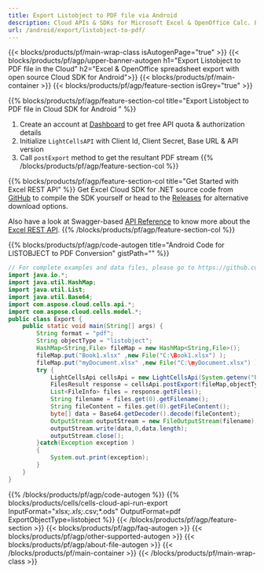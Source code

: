 ```yaml
---
title: Export Listobject to PDF file via Android
description: Cloud APIs & SDKs for Microsoft Excel & OpenOffice Calc. Export workbok or interanl object to kinds of format file in the Cloud.
url: /android/export/listobject-to-pdf/
---
```



{{< blocks/products/pf/main-wrap-class isAutogenPage="true" >}}
{{< blocks/products/pf/agp/upper-banner-autogen h1="Export Listobject to PDF file in the Cloud" h2="Excel & OpenOffice spreadsheet export with open source Cloud SDK for Android">}}
{{< blocks/products/pf/main-container >}}
{{< blocks/products/pf/agp/feature-section isGrey="true" >}}

{{% blocks/products/pf/agp/feature-section-col title="Export Listobject to PDF file in Cloud SDK for Android " %}}
1. Create an account at <a href="https://dashboard.aspose.cloud/">Dashboard</a> to get free API quota & authorization details
1. Initialize ```LightCellsAPI``` with Client Id, Client Secret, Base URL & API version
1. Call ```postExport``` method to get the resultant PDF stream
{{% /blocks/products/pf/agp/feature-section-col %}}

{{% blocks/products/pf/agp/feature-section-col title="Get Started with Excel REST API" %}}
Get Excel Cloud SDK for .NET source code from [GitHub](https://github.com/aspose-cells-cloud/aspose-cells-cloud-android) to compile the SDK yourself or head to the [Releases](https://github.com/aspose-cells-cloud/aspose-cells-cloud-android/releases) for alternative download options. 

Also have a look at Swagger-based [API Reference](https://apireference.aspose.cloud/cells/#/LightCells/PostExport) to know more about the [Excel REST API](https://products.aspose.cloud/cells/curl/).
{{% /blocks/products/pf/agp/feature-section-col %}}

{{% blocks/products/pf/agp/code-autogen title="Android Code for LISTOBJECT to PDF Conversion" gistPath="" %}}
```java
// For complete examples and data files, please go to https://github.com/aspose-cells-cloud/aspose-cells-cloud-android/
import java.io.*;
import java.util.HashMap;
import java.util.List;
import java.util.Base64;
import com.aspose.cloud.cells.api.*;
import com.aspose.cloud.cells.model.*;
public class Export {
    public static void main(String[] args) {
        String format = "pdf";
        String objectType = "listobject";
        HashMap<String,File> fileMap = new HashMap<String,File>();
        fileMap.put("Book1.xlsx" ,new File("C:\Book1.xlsx") );
        fileMap.put("myDocument.xlsx" ,new File("C:\myDocument.xlsx") );
        try {
            LightCellsApi cellsApi = new LightCellsApi(System.getenv("ProductClientId"), System.getenv("ProductClientSecret"),"v3.0","https://api.aspose.cloud");
            FilesResult response = cellsApi.postExport(fileMap,objectType, format,null);            
            List<FileInfo> files = response.getFiles();
            String filename = files.get(0).getFilename();
            String fileContent = files.get(0).getFileContent();
            byte[] data = Base64.getDecoder().decode(fileContent);
            OutputStream outputStream = new FileOutputStream(filename);
            outputStream.write(data,0,data.length);
            outputStream.close();
        }catch(Exception exception )
        {
            System.out.print(exception);
        }
    }
}
```

{{% /blocks/products/pf/agp/code-autogen %}}
{{% blocks/products/cells/cells-cloud-api-run-export  InputFormat="xlsx;*.xls;*.csv;*.ods"  OutputFormat=pdf  ExportObjectType=listobject %}}
{{< /blocks/products/pf/agp/feature-section >}}
{{< blocks/products/pf/agp/faq-autogen >}}
{{< blocks/products/pf/agp/other-supported-autogen >}}
{{< blocks/products/pf/agp/about-file-autogen >}}
{{< /blocks/products/pf/main-container >}}
{{< /blocks/products/pf/main-wrap-class >}}
